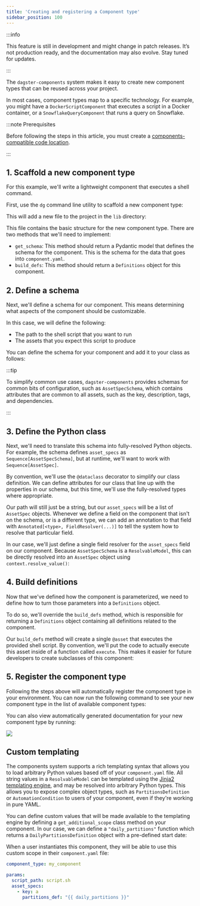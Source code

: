 ```yaml
---
title: 'Creating and registering a Component type'
sidebar_position: 100
---
```


:::info

This feature is still in development and might change in patch releases. It’s not production ready, and the documentation may also evolve. Stay tuned for updates.

:::

The `dagster-components` system makes it easy to create new component types that can be reused across your project.

In most cases, component types map to a specific technology. For example, you might have a `DockerScriptComponent` that executes a script in a Docker container, or a `SnowflakeQueryComponent` that runs a query on Snowflake.

:::note Prerequisites

Before following the steps in this article, you must create a [components-compatible code location](/guides/labs/components/building-pipelines-with-components/creating-a-code-location-with-components).

:::

## 1. Scaffold a new component type

For this example, we'll write a lightweight component that executes a shell command.

First, use the `dg` command line utility to scaffold a new component type:

<CliInvocationExample path="docs_beta_snippets/docs_beta_snippets/guides/components/shell-script-component/1-dg-scaffold-shell-command.txt" />

This will add a new file to the project in the `lib` directory:

<CodeExample path="docs_beta_snippets/docs_beta_snippets/guides/components/shell-script-component/2-shell-command-empty.py" language="python" title="my_component_library/lib/shell_command.py" />

This file contains the basic structure for the new component type. There are two methods that we'll need to implement:

- `get_schema`: This method should return a Pydantic model that defines the schema for the component. This is the schema for the data that goes into `component.yaml`.
- `build_defs`: This method should return a `Definitions` object for this component.

## 2. Define a schema

Next, we'll define a schema for our component. This means determining what aspects of the component should be customizable.

In this case, we will define the following:

- The path to the shell script that you want to run
- The assets that you expect this script to produce

You can define the schema for your component and add it to your class as follows:

<CodeExample path="docs_beta_snippets/docs_beta_snippets/guides/components/shell-script-component/with-config-schema.py" language="python" />

:::tip

To simplify common use cases, `dagster-components` provides schemas for common bits of configuration, such as `AssetSpecSchema`, which contains attributes that are common to all assets, such as the key, description, tags, and dependencies.

:::

## 3. Define the Python class

Next, we'll need to translate this schema into fully-resolved Python objects. For example, the schema defines `asset_specs` as `Sequence[AssetSpecSchema]`, but at runtime, we'll want to work with `Sequence[AssetSpec]`.

By convention, we'll use the `@dataclass` decorator to simplify our class definition. We can define attributes for our class that line up with the properties in our schema, but this time, we'll use the fully-resolved types where appropriate.

Our path will still just be a string, but our `asset_specs` will be a list of `AssetSpec` objects. Whenever we define a field on the component that isn't on the schema, or is a different type, we can add an annotation to that field with `Annotated[<type>, FieldResolver(...)]` to tell the system how to resolve that particular field.

In our case, we'll just define a single field resolver for the `asset_specs` field on our component. Because `AssetSpecSchema` is a `ResolvableModel`, this can be directly resolved into an `AssetSpec` object using `context.resolve_value()`:

<CodeExample path="docs_beta_snippets/docs_beta_snippets/guides/components/shell-script-component/with-class-defined.py" language="python" />

## 4. Build definitions

Now that we've defined how the component is parameterized, we need to define how to turn those parameters into a `Definitions` object.

To do so, we'll override the `build_defs` method, which is responsible for returning a `Definitions` object containing all definitions related to the component.

Our `build_defs` method will create a single `@asset` that executes the provided shell script. By convention, we'll put the code to actually execute this asset inside of a function called `execute`. This makes it easier for future developers to create subclasses of this component:

<CodeExample path="docs_beta_snippets/docs_beta_snippets/guides/components/shell-script-component/with-build-defs.py" language="python" />

## 5. Register the component type

Following the steps above will automatically register the component type in your environment. You can now run the following command to see your new component type in the list of available component types:

<CliInvocationExample path="docs_beta_snippets/docs_beta_snippets/guides/components/shell-script-component/3-dg-list-component-types.txt" />

You can also view automatically generated documentation for your new component type by running:

<CliInvocationExample path="docs_beta_snippets/docs_beta_snippets/guides/components/shell-script-component/4-dg-component-type-docs.txt" />

![](/images/guides/build/projects-and-components/components/component-type-docs.png)

## Custom templating

The components system supports a rich templating syntax that allows you to load arbitrary Python values based off of your `component.yaml` file. All string values in a `ResolvableModel` can be templated using the [Jinja2 templating engine](https://jinja.palletsprojects.com/en/stable/), and may be resolved into arbitrary Python types. This allows you to expose complex object types, such as `PartitionsDefinition` or `AutomationCondition` to users of your component, even if they're working in pure YAML.

You can define custom values that will be made available to the templating engine by defining a `get_additional_scope` class method on your component. In our case, we can define a `"daily_partitions"` function which returns a `DailyPartitionsDefinition` object with a pre-defined start date:

<CodeExample path="docs_beta_snippets/docs_beta_snippets/guides/components/shell-script-component/with-custom-scope.py" language="python" />

When a user instantiates this component, they will be able to use this custom scope in their `component.yaml` file:

```yaml
component_type: my_component

params:
  script_path: script.sh
  asset_specs:
    - key: a
      partitions_def: "{{ daily_partitions }}"
```
